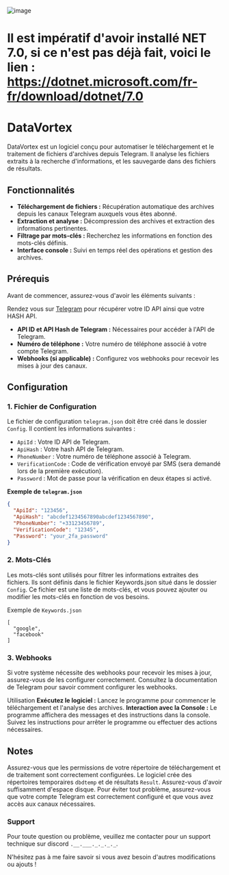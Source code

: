 ![image](https://github.com/user-attachments/assets/3916aa66-d1b8-4c66-b3c7-62a1207625a8)


# Il est impératif d'avoir installé NET 7.0, si ce n'est pas déjà fait, voici le lien : https://dotnet.microsoft.com/fr-fr/download/dotnet/7.0


# DataVortex

DataVortex est un logiciel conçu pour automatiser le téléchargement et le traitement de fichiers d'archives depuis Telegram. Il analyse les fichiers extraits à la recherche d'informations, et les sauvegarde dans des fichiers de résultats.

## Fonctionnalités

- **Téléchargement de fichiers :** Récupération automatique des archives depuis les canaux Telegram auxquels vous êtes abonné.
- **Extraction et analyse :** Décompression des archives et extraction des informations pertinentes.
- **Filtrage par mots-clés :** Recherchez les informations en fonction des mots-clés définis.
- **Interface console :** Suivi en temps réel des opérations et gestion des archives.

## Prérequis

Avant de commencer, assurez-vous d'avoir les éléments suivants :

Rendez vous sur [Telegram](https://my.telegram.org/) pour récupérer votre ID API ainsi que votre HASH API.

- **API ID et API Hash de Telegram :** Nécessaires pour accéder à l'API de Telegram.
- **Numéro de téléphone :** Votre numéro de téléphone associé à votre compte Telegram.
- **Webhooks (si applicable) :** Configurez vos webhooks pour recevoir les mises à jour des canaux.

## Configuration

### 1. Fichier de Configuration

Le fichier de configuration `telegram.json` doit être créé dans le dossier `Config`. Il contient les informations suivantes :

- `ApiId` : Votre ID API de Telegram.
- `ApiHash` : Votre hash API de Telegram.
- `PhoneNumber` : Votre numéro de téléphone associé à Telegram.
- `VerificationCode` : Code de vérification envoyé par SMS (sera demandé lors de la première exécution).
- `Password` : Mot de passe pour la vérification en deux étapes si activé.

**Exemple de `telegram.json`**

```json
{
  "ApiId": "123456",
  "ApiHash": "abcdef1234567890abcdef1234567890",
  "PhoneNumber": "+33123456789",
  "VerificationCode": "12345",
  "Password": "your_2fa_password"
}
```

### 2. Mots-Clés

Les mots-clés sont utilisés pour filtrer les informations extraites des fichiers. Ils sont définis dans le fichier Keywords.json situé dans le dossier `Config`. Ce fichier est une liste de mots-clés, et vous pouvez ajouter ou modifier les mots-clés en fonction de vos besoins.

Exemple de `Keywords.json`

```
[
  "google",
  "facebook"
]
```
### 3. Webhooks

Si votre système nécessite des webhooks pour recevoir les mises à jour, assurez-vous de les configurer correctement. Consultez la documentation de Telegram pour savoir comment configurer les webhooks.

Utilisation
**Exécutez le logiciel :** Lancez le programme pour commencer le téléchargement et l'analyse des archives.
**Interaction avec la Console :** Le programme affichera des messages et des instructions dans la console. Suivez les instructions pour arrêter le programme ou effectuer des actions nécessaires.

## Notes

Assurez-vous que les permissions de votre répertoire de téléchargement et de traitement sont correctement configurées.
Le logiciel crée des répertoires temporaires `dbdtemp` et de résultats `Result`. Assurez-vous d'avoir suffisamment d'espace disque.
Pour éviter tout problème, assurez-vous que votre compte Telegram est correctement configuré et que vous avez accès aux canaux nécessaires.

### Support

Pour toute question ou problème, veuillez me contacter pour un support technique sur discord `.__.___._._._._`.


N'hésitez pas à me faire savoir si vous avez besoin d'autres modifications ou ajouts !
